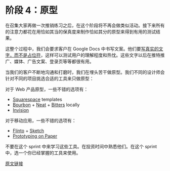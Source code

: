 # 阶段 4：原型

在召集大家再做一次推销练习之后，在这个阶段将不再会做类似活动。接下来所有的注意力都花在用恰如其当的保真度来制作恰如其分的原型来得到有用的测试结果。

这整个过程中，我们会要求客户在 Google Docs 中书写文案。他们要[写真实的文字，而不是占位符](http://gettingreal.37signals.com/ch11_Use_Real_Words.php)，这样可以测试用户的理解程度和热忱。这些文字以后在推特推广、媒体、广告文案、登录页等等都很有用。

当我们的客户不断地沟通和打磨时，我们在埋头苦干做原型。我们不同的设计师会针对不同的项目挑选合适的工具来只做原型：

对于 Web 产品原型，一些不错的选项有：

- [Squarespace](http://www.squarespace.com/) templates
- [Bourbon](http://bourbon.io/) + [Neat](http://neat.bourbon.io/) + [Bitters](http://bitters.bourbon.io/) locally
- [Invision](http://www.invisionapp.com/)

对于移动应用，一些不错的选项有：

- [Flinto](https://www.flinto.com/) + [Sketch](https://www.sketchapp.com/)
- [Prototyping on Paper](https://popapp.in/)

不要在这个 sprint 中来学习这些工具。在投资时间中熟悉他们。在这个 sprint 中，选一个你已经掌握的工具来使用。

[原文链接](https://thoughtbot.com/playbook/product-design-sprint/phase-4-prototype)
